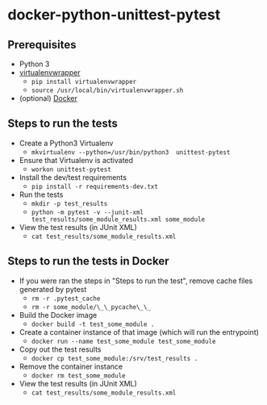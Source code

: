 # docker-python-unittest-pytest

## Prerequisites

- Python 3
- [virtualenvwrapper](https://virtualenvwrapper.readthedocs.io/en/latest/)
    - `pip install virtualenvwrapper`
    - ```source /usr/local/bin/virtualenvwrapper.sh```
- (optional) [Docker](https://docs.docker.com/install/linux/docker-ce/ubuntu/)

## Steps to run the tests

- Create a Python3 Virtualenv
    - ```mkvirtualenv --python=/usr/bin/python3  unittest-pytest```
- Ensure that Virtualenv is activated
    - `workon unittest-pytest`
- Install the dev/test requirements
    - `pip install -r requirements-dev.txt`
- Run the tests
    - `mkdir -p test_results`
    - `python -m pytest -v --junit-xml test_results/some_module_results.xml some_module`
- View the test results (in JUnit XML)
    - `cat test_results/some_module_results.xml`

## Steps to run the tests in Docker

- If you were ran the steps in "Steps to run the test", remove cache files generated by pytest
    - `rm -r .pytest_cache`
    - `rm -r some_module/\_\_pycache\_\_`
- Build the Docker image
    - `docker build -t test_some_module .`
- Create a container instance of that image (which will run the entrypoint)
    - `docker run --name test_some_module test_some_module`
- Copy out the test results
    - `docker cp test_some_module:/srv/test_results .`
- Remove the container instance
    - `docker rm test_some_module`
- View the test results (in JUnit XML)
    - `cat test_results/some_module_results.xml`
